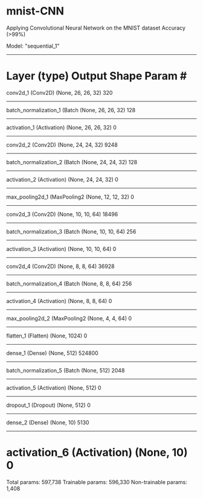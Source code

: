 # mnist-CNN
Applying Convolutional Neural Network on the MNIST dataset
Accuracy (>99%)

Model: "sequential_1"
_________________________________________________________________
Layer (type)                 Output Shape              Param #   
=================================================================
conv2d_1 (Conv2D)            (None, 26, 26, 32)        320       
_________________________________________________________________
batch_normalization_1 (Batch (None, 26, 26, 32)        128       
_________________________________________________________________
activation_1 (Activation)    (None, 26, 26, 32)        0         
_________________________________________________________________
conv2d_2 (Conv2D)            (None, 24, 24, 32)        9248      
_________________________________________________________________
batch_normalization_2 (Batch (None, 24, 24, 32)        128       
_________________________________________________________________
activation_2 (Activation)    (None, 24, 24, 32)        0         
_________________________________________________________________
max_pooling2d_1 (MaxPooling2 (None, 12, 12, 32)        0         
_________________________________________________________________
conv2d_3 (Conv2D)            (None, 10, 10, 64)        18496     
_________________________________________________________________
batch_normalization_3 (Batch (None, 10, 10, 64)        256       
_________________________________________________________________
activation_3 (Activation)    (None, 10, 10, 64)        0         
_________________________________________________________________
conv2d_4 (Conv2D)            (None, 8, 8, 64)          36928     
_________________________________________________________________
batch_normalization_4 (Batch (None, 8, 8, 64)          256       
_________________________________________________________________
activation_4 (Activation)    (None, 8, 8, 64)          0         
_________________________________________________________________
max_pooling2d_2 (MaxPooling2 (None, 4, 4, 64)          0         
_________________________________________________________________
flatten_1 (Flatten)          (None, 1024)              0         
_________________________________________________________________
dense_1 (Dense)              (None, 512)               524800    
_________________________________________________________________
batch_normalization_5 (Batch (None, 512)               2048      
_________________________________________________________________
activation_5 (Activation)    (None, 512)               0         
_________________________________________________________________
dropout_1 (Dropout)          (None, 512)               0         
_________________________________________________________________
dense_2 (Dense)              (None, 10)                5130      
_________________________________________________________________
activation_6 (Activation)    (None, 10)                0         
=================================================================
Total params: 597,738
Trainable params: 596,330
Non-trainable params: 1,408
